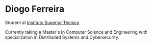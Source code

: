 # Diogo Ferreira

Student at [Instituto Superior Técnico](https://tecnico.ulisboa.pt/pt/)

Currently taking a Master's in Computer Science and Engineering with specialization in Distributed Systems and Cybersecurity.